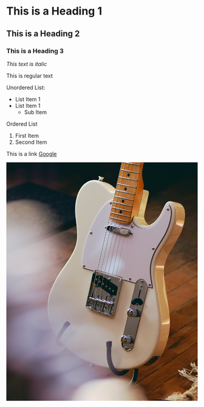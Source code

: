 # This is a Heading 1
## This is a Heading 2
### This is a Heading 3

*This text is italic*

This is regular text

Unordered List:
- List Item 1
- List Item 1
    - Sub Item

Ordered List
1. First Item
2. Second Item

This is a link
[Google](https://www.google.ca)

![Fender Telecaster](images/tele.jpg)